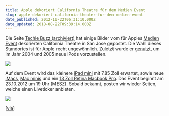 ```yaml
---
title: Apple dekoriert California Theatre für den Medien Event
slug: apple-dekoriert-california-theater-fur-den-medien-event
date_published: 2012-10-22T06:31:10.000Z
date_updated: 2018-08-22T09:39:14.000Z
---
```


Die Seite [Techie Buzz (archiviert)](http://web.archive.org/web/20121022194135/http://techie-buzz.com:80/apple-2/california-theatre-decorated-for-apples-media-event.html) hat einige Bilder vom für Apples [Medien Event](__GHOST_URL__/apple-special-event-am-23-oktober-ist-bestatigt/) dekorierten California Theatre in San Jose gepostet. Die Wahl dieses Standortes ist für Apple recht ungewöhnlich. Zuletzt wurde er [genutzt](http://www.mercurynews.com/business/ci_21785237/apples-history-at-san-joses-california-theatre-centers), um im Jahr 2004 und 2005 neue iPods vorzustellen.

[![](//picdump.thafaker.de/2012/10/californiatheatre5-580x435.jpg)](__GHOST_URL__/apple-dekoriert-california-theater-fur-den-medien-event/californiatheatre5/)

Auf dem Event wird das kleinere [iPad mini](__GHOST_URL__/ipad-mini-am-23-oktober/) mit 7.85 Zoll erwartet, sowie neue [iMacs](http://www.macrumors.com/roundup/imac/), [Mac minis](http://www.macrumors.com/roundup/mac-mini/) und ein [13 Zoll Retina Macbook Pro](__GHOST_URL__/geruchte-macbook-pro-13-retina-release-zusammen-mit-ipad-mini/). Das Event beginnt am 23.10.2012 um 19 Uhr (MESZ). Sobald bekannt, posten wir wieder Seiten, welche einen Liveticker anbieten.

[![](//picdump.thafaker.de/2012/10/californiatheatre4-580x435.jpg)](__GHOST_URL__/apple-dekoriert-california-theater-fur-den-medien-event/californiatheatre4/)

[[via](http://www.macrumors.com/2012/10/22/california-theatre-decorated-in-anticipation-of-apples-media-event/)]
